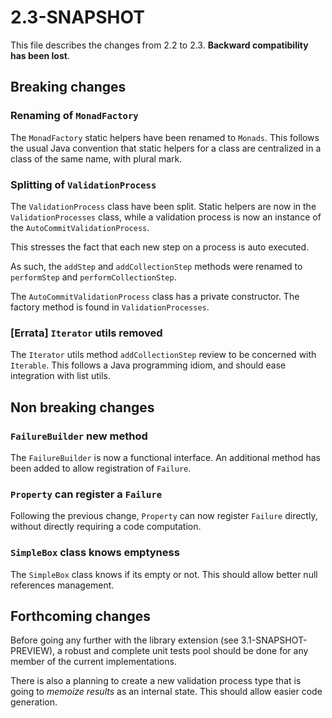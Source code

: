 # 2.3-SNAPSHOT

This file describes the changes from 2.2 to 2.3.
**Backward compatibility has been lost**.

## Breaking changes

### Renaming of `MonadFactory`

The `MonadFactory` static helpers have been renamed to `Monads`.
This follows the usual Java convention that static helpers for a class
are centralized in a class of the same name, with plural mark.

### Splitting of `ValidationProcess`

The `ValidationProcess` class have been split.
Static helpers are now in the `ValidationProcesses` class, while a
validation process is now an instance of the
`AutoCommitValidationProcess`.

This stresses the fact that each new step on a process is auto
executed.

As such, the `addStep` and `addCollectionStep` methods were renamed to
`performStep` and `performCollectionStep`.

The `AutoCommitValidationProcess` class has a private constructor.
The factory method is found in `ValidationProcesses`.

### [Errata] `Iterator` utils removed

The `Iterator` utils method `addCollectionStep` review to be concerned
with `Iterable`. This follows a Java programming idiom, and should ease
integration with list utils.

## Non breaking changes

### `FailureBuilder` new method

The `FailureBuilder` is now a functional interface. An additional method has been
added to allow registration of `Failure`.

### `Property` can register a `Failure`

Following the previous change, `Property` can now register `Failure`
directly, without directly requiring a code computation.

### `SimpleBox` class knows emptyness

The `SimpleBox` class knows if its empty or not.
This should allow better null references management.

## Forthcoming changes

Before going any further with the library extension (see 3.1-SNAPSHOT-PREVIEW),
a robust and complete unit tests pool should be done for any member
of the current implementations.

There is also a planning to create a new validation process type that
is going to *memoize results* as an internal state.
This should allow easier code generation.
